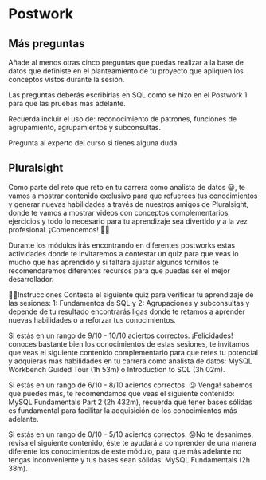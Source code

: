 # Postwork

## Más preguntas

Añade al menos otras cinco preguntas que puedas realizar a la base de datos que definiste en el planteamiento de tu proyecto que apliquen los conceptos vistos durante la sesión.

Las preguntas deberás escribirlas en SQL como se hizo en el Postwork 1 para que las pruebas más adelante.

Recuerda incluir el uso de: reconocimiento de patrones, funciones de agrupamiento, agrupamientos y subconsultas.

Pregunta al experto del curso si tienes alguna duda.

## Pluralsight

Como parte del reto que reto en tu carrera como analista de datos 😀, te vamos a mostrar contenido exclusivo para que refuerces tus conocimientos y generar nuevas habilidades a través de nuestros amigos de Pluralsight, donde te vamos a mostrar videos con conceptos complementarios, ejercicios y todo lo necesario para tu aprendizaje sea divertido y a la vez profesional. ¡Comencemos! 👨‍💻

Durante los módulos irás encontrando en diferentes postworks estas actividades donde te invitaremos a contestar un quiz para que veas lo mucho que has aprendido y si faltara ajustar algunos tornillos te recomendaremos diferentes recursos para que puedas ser el mejor desarrollador.

🧙‍♂️Instrucciones
Contesta el siguiente quiz para verificar tu aprendizaje de las sesiones: 1: Fundamentos de SQL y 2: Agrupaciones y subconsultas y depende de tu resultado encontrarás ligas donde te retamos a aprender nuevas habilidades o a reforzar tus conocimientos.

Si estás en un rango de 9/10 - 10/10 aciertos correctos. ¡Felicidades! conoces bastante bien los conocimientos de estas sesiones, te invitamos que veas el siguiente contenido complementario para que retes tu potencial y adquieras más habilidades en tu carrera como analista de datos: MySQL Workbench Guided Tour (1h 53m) o Introduction to SQL (3h 02m).

Si estás en un rango de 6/10 - 8/10 aciertos correctos. 😕 Venga! sabemos que puedes más, te recomendamos que veas el siguiente contenido: MySQL Fundamentals Part 2 (2h 432m), recuerda que tener bases sólidas es fundamental para facilitar la adquisición de los conocimientos más adelante.

Si estás en un rango de 0/10 - 5/10 aciertos correctos. 😟No te desanimes, revisa el siguiente contenido, éste te ayudará a comprender de una manera diferente los conocimientos de este módulo, para que más adelante no tengas inconveniente y tus bases sean sólidas: MySQL Fundamentals (2h 38m).
